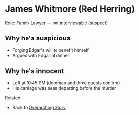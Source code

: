 # James Whitmore (Red Herring)

Role: Family Lawyer — not interviewable (suspect)

## Why he's suspicious

- Forging Edgar's will to benefit himself
- Argued with Edgar at dinner

## Why he's innocent

- Left at 10:45 PM (doorman and three guests confirm)
- His carriage was seen departing before the murder

Related

- Back to [Overarching Story](./OverarchingStory.md)
